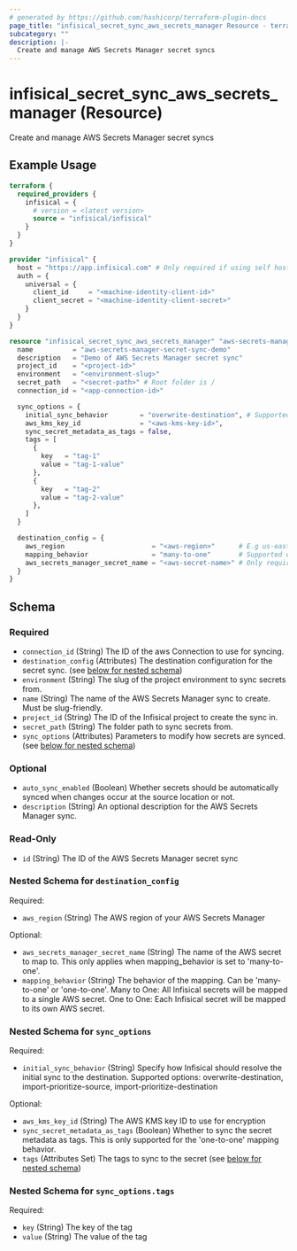 ```yaml
---
# generated by https://github.com/hashicorp/terraform-plugin-docs
page_title: "infisical_secret_sync_aws_secrets_manager Resource - terraform-provider-infisical"
subcategory: ""
description: |-
  Create and manage AWS Secrets Manager secret syncs
---
```


# infisical_secret_sync_aws_secrets_manager (Resource)

Create and manage AWS Secrets Manager secret syncs

## Example Usage

```terraform
terraform {
  required_providers {
    infisical = {
      # version = <latest version>
      source = "infisical/infisical"
    }
  }
}

provider "infisical" {
  host = "https://app.infisical.com" # Only required if using self hosted instance of Infisical, default is https://app.infisical.com
  auth = {
    universal = {
      client_id     = "<machine-identity-client-id>"
      client_secret = "<machine-identity-client-secret>"
    }
  }
}

resource "infisical_secret_sync_aws_secrets_manager" "aws-secrets-manager-secret-sync" {
  name          = "aws-secrets-manager-secret-sync-demo"
  description   = "Demo of AWS Secrets Manager secret sync"
  project_id    = "<project-id>"
  environment   = "<environment-slug>"
  secret_path   = "<secret-path>" # Root folder is /
  connection_id = "<app-connection-id>"

  sync_options = {
    initial_sync_behavior        = "overwrite-destination", # Supported options: overwrite-destination, import-prioritize-source, import-prioritize-destination
    aws_kms_key_id               = "<aws-kms-key-id>",
    sync_secret_metadata_as_tags = false,
    tags = [
      {
        key   = "tag-1"
        value = "tag-1-value"
      },
      {
        key   = "tag-2"
        value = "tag-2-value"
      },
    ]
  }

  destination_config = {
    aws_region                      = "<aws-region>"      # E.g us-east-1
    mapping_behavior                = "many-to-one"       # Supported options: many-to-one, one-to-one
    aws_secrets_manager_secret_name = "<aws-secret-name>" # Only required when mapping behavior is 'many-to-one'
  }
}
```

<!-- schema generated by tfplugindocs -->
## Schema

### Required

- `connection_id` (String) The ID of the aws Connection to use for syncing.
- `destination_config` (Attributes) The destination configuration for the secret sync. (see [below for nested schema](#nestedatt--destination_config))
- `environment` (String) The slug of the project environment to sync secrets from.
- `name` (String) The name of the AWS Secrets Manager sync to create. Must be slug-friendly.
- `project_id` (String) The ID of the Infisical project to create the sync in.
- `secret_path` (String) The folder path to sync secrets from.
- `sync_options` (Attributes) Parameters to modify how secrets are synced. (see [below for nested schema](#nestedatt--sync_options))

### Optional

- `auto_sync_enabled` (Boolean) Whether secrets should be automatically synced when changes occur at the source location or not.
- `description` (String) An optional description for the AWS Secrets Manager sync.

### Read-Only

- `id` (String) The ID of the AWS Secrets Manager secret sync

<a id="nestedatt--destination_config"></a>
### Nested Schema for `destination_config`

Required:

- `aws_region` (String) The AWS region of your AWS Secrets Manager

Optional:

- `aws_secrets_manager_secret_name` (String) The name of the AWS secret to map to. This only applies when mapping_behavior is set to 'many-to-one'.
- `mapping_behavior` (String) The behavior of the mapping. Can be 'many-to-one' or 'one-to-one'. Many to One: All Infisical secrets will be mapped to a single AWS secret. One to One: Each Infisical secret will be mapped to its own AWS secret.


<a id="nestedatt--sync_options"></a>
### Nested Schema for `sync_options`

Required:

- `initial_sync_behavior` (String) Specify how Infisical should resolve the initial sync to the destination. Supported options: overwrite-destination, import-prioritize-source, import-prioritize-destination

Optional:

- `aws_kms_key_id` (String) The AWS KMS key ID to use for encryption
- `sync_secret_metadata_as_tags` (Boolean) Whether to sync the secret metadata as tags. This is only supported for the 'one-to-one' mapping behavior.
- `tags` (Attributes Set) The tags to sync to the secret (see [below for nested schema](#nestedatt--sync_options--tags))

<a id="nestedatt--sync_options--tags"></a>
### Nested Schema for `sync_options.tags`

Required:

- `key` (String) The key of the tag
- `value` (String) The value of the tag
